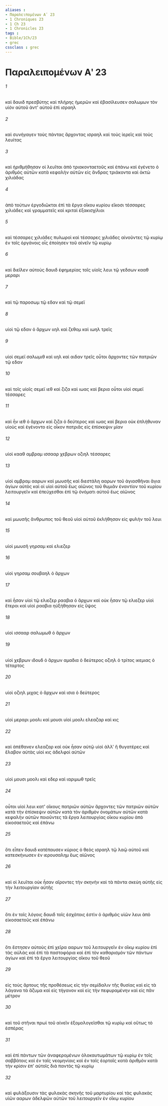 ```yaml
---
aliases : 
- Παραλειπομένων Αʹ 23
- 1 Chroniques 23
- 1 Ch 23
- 1 Chronicles 23
tags : 
- Bible/1Ch/23
- grec
cssclass : grec
---
```


# Παραλειπομένων Αʹ 23

###### 1
καὶ δαυιδ πρεσβύτης καὶ πλήρης ἡμερῶν καὶ ἐβασίλευσεν σαλωμων τὸν υἱὸν αὐτοῦ ἀντ' αὐτοῦ ἐπὶ ισραηλ
###### 2
καὶ συνήγαγεν τοὺς πάντας ἄρχοντας ισραηλ καὶ τοὺς ἱερεῖς καὶ τοὺς λευίτας
###### 3
καὶ ἠριθμήθησαν οἱ λευῖται ἀπὸ τριακονταετοῦς καὶ ἐπάνω καὶ ἐγένετο ὁ ἀριθμὸς αὐτῶν κατὰ κεφαλὴν αὐτῶν εἰς ἄνδρας τριάκοντα καὶ ὀκτὼ χιλιάδας
###### 4
ἀπὸ τούτων ἐργοδιῶκται ἐπὶ τὰ ἔργα οἴκου κυρίου εἴκοσι τέσσαρες χιλιάδες καὶ γραμματεῖς καὶ κριταὶ ἑξακισχίλιοι
###### 5
καὶ τέσσαρες χιλιάδες πυλωροὶ καὶ τέσσαρες χιλιάδες αἰνοῦντες τῷ κυρίῳ ἐν τοῖς ὀργάνοις οἷς ἐποίησεν τοῦ αἰνεῖν τῷ κυρίῳ
###### 6
καὶ διεῖλεν αὐτοὺς δαυιδ ἐφημερίας τοῖς υἱοῖς λευι τῷ γεδσων κααθ μεραρι
###### 7
καὶ τῷ παροσωμ τῷ εδαν καὶ τῷ σεμεϊ
###### 8
υἱοὶ τῷ εδαν ὁ ἄρχων ιιηλ καὶ ζεθομ καὶ ιωηλ τρεῖς
###### 9
υἱοὶ σεμεϊ σαλωμιθ καὶ ιιηλ καὶ αιδαν τρεῖς οὗτοι ἄρχοντες τῶν πατριῶν τῷ εδαν
###### 10
καὶ τοῖς υἱοῖς σεμεϊ ιεθ καὶ ζιζα καὶ ιωας καὶ βερια οὗτοι υἱοὶ σεμεϊ τέσσαρες
###### 11
καὶ ἦν ιεθ ὁ ἄρχων καὶ ζιζα ὁ δεύτερος καὶ ιωας καὶ βερια οὐκ ἐπλήθυναν υἱοὺς καὶ ἐγένοντο εἰς οἶκον πατριᾶς εἰς ἐπίσκεψιν μίαν
###### 12
υἱοὶ κααθ αμβραμ ισσααρ χεβρων οζιηλ τέσσαρες
###### 13
υἱοὶ αμβραμ ααρων καὶ μωυσῆς καὶ διεστάλη ααρων τοῦ ἁγιασθῆναι ἅγια ἁγίων αὐτὸς καὶ οἱ υἱοὶ αὐτοῦ ἕως αἰῶνος τοῦ θυμιᾶν ἐναντίον τοῦ κυρίου λειτουργεῖν καὶ ἐπεύχεσθαι ἐπὶ τῷ ὀνόματι αὐτοῦ ἕως αἰῶνος
###### 14
καὶ μωυσῆς ἄνθρωπος τοῦ θεοῦ υἱοὶ αὐτοῦ ἐκλήθησαν εἰς φυλὴν τοῦ λευι
###### 15
υἱοὶ μωυσῆ γηρσαμ καὶ ελιεζερ
###### 16
υἱοὶ γηρσαμ σουβαηλ ὁ ἄρχων
###### 17
καὶ ἦσαν υἱοὶ τῷ ελιεζερ ρααβια ὁ ἄρχων καὶ οὐκ ἦσαν τῷ ελιεζερ υἱοὶ ἕτεροι καὶ υἱοὶ ρααβια ηὐξήθησαν εἰς ὕψος
###### 18
υἱοὶ ισσααρ σαλωμωθ ὁ ἄρχων
###### 19
υἱοὶ χεβρων ιδουδ ὁ ἄρχων αμαδια ὁ δεύτερος οζιηλ ὁ τρίτος ικεμιας ὁ τέταρτος
###### 20
υἱοὶ οζιηλ μιχας ὁ ἄρχων καὶ ισια ὁ δεύτερος
###### 21
υἱοὶ μεραρι μοολι καὶ μουσι υἱοὶ μοολι ελεαζαρ καὶ κις
###### 22
καὶ ἀπέθανεν ελεαζαρ καὶ οὐκ ἦσαν αὐτῷ υἱοὶ ἀλλ' ἢ θυγατέρες καὶ ἔλαβον αὐτὰς υἱοὶ κις ἀδελφοὶ αὐτῶν
###### 23
υἱοὶ μουσι μοολι καὶ εδερ καὶ ιαριμωθ τρεῖς
###### 24
οὗτοι υἱοὶ λευι κατ' οἴκους πατριῶν αὐτῶν ἄρχοντες τῶν πατριῶν αὐτῶν κατὰ τὴν ἐπίσκεψιν αὐτῶν κατὰ τὸν ἀριθμὸν ὀνομάτων αὐτῶν κατὰ κεφαλὴν αὐτῶν ποιοῦντες τὰ ἔργα λειτουργίας οἴκου κυρίου ἀπὸ εἰκοσαετοῦς καὶ ἐπάνω
###### 25
ὅτι εἶπεν δαυιδ κατέπαυσεν κύριος ὁ θεὸς ισραηλ τῷ λαῷ αὐτοῦ καὶ κατεσκήνωσεν ἐν ιερουσαλημ ἕως αἰῶνος
###### 26
καὶ οἱ λευῖται οὐκ ἦσαν αἴροντες τὴν σκηνὴν καὶ τὰ πάντα σκεύη αὐτῆς εἰς τὴν λειτουργίαν αὐτῆς
###### 27
ὅτι ἐν τοῖς λόγοις δαυιδ τοῖς ἐσχάτοις ἐστὶν ὁ ἀριθμὸς υἱῶν λευι ἀπὸ εἰκοσαετοῦς καὶ ἐπάνω
###### 28
ὅτι ἔστησεν αὐτοὺς ἐπὶ χεῖρα ααρων τοῦ λειτουργεῖν ἐν οἴκῳ κυρίου ἐπὶ τὰς αὐλὰς καὶ ἐπὶ τὰ παστοφόρια καὶ ἐπὶ τὸν καθαρισμὸν τῶν πάντων ἁγίων καὶ ἐπὶ τὰ ἔργα λειτουργίας οἴκου τοῦ θεοῦ
###### 29
εἰς τοὺς ἄρτους τῆς προθέσεως εἰς τὴν σεμίδαλιν τῆς θυσίας καὶ εἰς τὰ λάγανα τὰ ἄζυμα καὶ εἰς τήγανον καὶ εἰς τὴν πεφυραμένην καὶ εἰς πᾶν μέτρον
###### 30
καὶ τοῦ στῆναι πρωὶ τοῦ αἰνεῖν ἐξομολογεῖσθαι τῷ κυρίῳ καὶ οὕτως τὸ ἑσπέρας
###### 31
καὶ ἐπὶ πάντων τῶν ἀναφερομένων ὁλοκαυτωμάτων τῷ κυρίῳ ἐν τοῖς σαββάτοις καὶ ἐν ταῖς νεομηνίαις καὶ ἐν ταῖς ἑορταῖς κατὰ ἀριθμὸν κατὰ τὴν κρίσιν ἐπ' αὐτοῖς διὰ παντὸς τῷ κυρίῳ
###### 32
καὶ φυλάξουσιν τὰς φυλακὰς σκηνῆς τοῦ μαρτυρίου καὶ τὰς φυλακὰς υἱῶν ααρων ἀδελφῶν αὐτῶν τοῦ λειτουργεῖν ἐν οἴκῳ κυρίου
